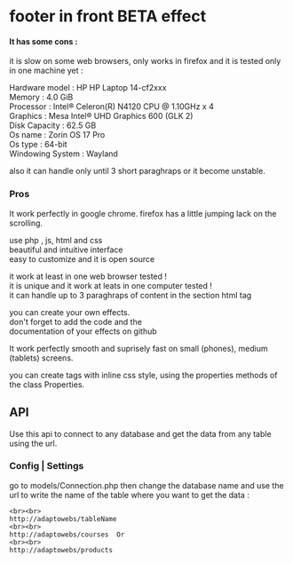 # footer in front BETA effect

<h4>It has some cons :</h4>
<p> 
    it is slow on some web browsers, only works in firefox
    and it is tested only in one machine yet : 
</p>
<p>
    Hardware model : HP HP Laptop 14-cf2xxx <br>
    Memory : 4.0 GiB <br>
    Processor : Intel® Celeron(R) N4120 CPU @ 1.10GHz x 4 <br>
    Graphics : Mesa Intel® UHD Graphics 600 (GLK 2) <br>
    Disk Capacity : 62.5 GB <br>
    Os name : Zorin OS 17 Pro <br>
    Os type : 64-bit <br>
    Windowing System : Wayland 
</p>
<p>
    also it can handle only until 3 short 
    paraghraps or it become unstable.
</p>

<h3>Pros</h3>

<p>
    It work perfectly in google chrome. firefox has 
    a little jumping lack on the scrolling. 
</p>

<p>
    use php , js, html and css <br>
    beautiful and intuitive interface <br>
    easy to customize and it is open source
</p>

<p>
    it work at least in one web browser tested ! <br>
    it is unique and it work at leats in one computer tested ! <br>
    it can handle up to 3 paraghraps of content in the section html tag
</p>

<p>
    you can create your own effects. <br>
    don't forget to add the code and the <br>
    documentation of your effects on github
</p>

<p>
    It work perfectly smooth and suprisely fast
    on small (phones), medium (tablets) screens.
</p>

<p>
    you can create tags with inline css style,
    using the properties methods of the class
    Properties.
</p>

<h2>API</h2>

<p>
    Use this api to connect to any database and 
    get the data from any table using the url.
</p>

<h3>Config | Settings</h3>

<p>
    go to models/Connection.php
    then change the database name and 
    use the url to write the name of the 
    table where you want to get the data :

    <br><br>
    http://adaptowebs/tableName
    <br><br>
    http://adaptowebs/courses  Or
    <br><br>
    http://adaptowebs/products
</p>